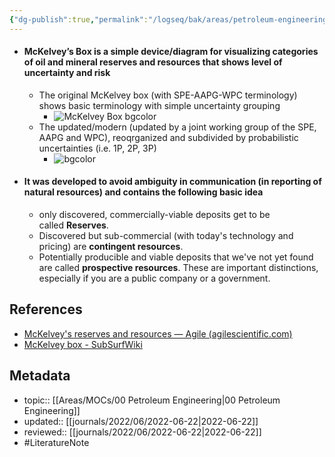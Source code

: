 ```yaml
---
{"dg-publish":true,"permalink":"/logseq/bak/areas/petroleum-engineering/mc-kelvey-box-helps-to-visualise-mineral-resources-uncertainty/2024-04-23-t14-09-28-308-z-desktop/","title":"McKelvey Box helps to visualise mineral resources uncertainty"}
---
```



- #### McKelvey’s Box is a simple device/diagram for visualizing categories of oil and mineral reserves and resources that shows level of uncertainty and risk
	- The original McKelvey box (with SPE-AAPG-WPC terminology) shows basic terminology with simple uncertainty grouping
		- ![McKelvey Box bgcolor](https://subsurfwiki.org/images/thumb/5/55/Simple_McKelvey_box.svg/450px-Simple_McKelvey_box.svg.png)
	- The updated/modern (updated by a joint working group of the SPE, AAPG and WPC), reoqrganized and subdivided by probabilistic uncertainties (i.e. 1P, 2P, 3P)
		- ![bgcolor](https://subsurfwiki.org/images/thumb/f/fe/McKelvey_box.svg/750px-McKelvey_box.svg.png)
- #### It was developed to avoid ambiguity in communication (in reporting of natural resources) and contains the following basic idea
	- only discovered, commercially-viable deposits get to be called **Reserves**.
	- Discovered but sub-commercial (with today's technology and pricing) are **contingent resources**.
	- Potentially producible and viable deposits that we've not yet found are called **prospective resources**. These are important distinctions, especially if you are a public company or a government.

## References
- [McKelvey's reserves and resources — Agile (agilescientific.com)](https://agilescientific.com/blog/2011/10/18/mckelveys-reserves-and-resources.html)
- [McKelvey box - SubSurfWiki](https://subsurfwiki.org/wiki/McKelvey_box)

## Metadata
- topic:: [[Areas/MOCs/00 Petroleum Engineering\|00 Petroleum Engineering]]
- updated:: [[journals/2022/06/2022-06-22\|2022-06-22]]
- reviewed:: [[journals/2022/06/2022-06-22\|2022-06-22]]
- #LiteratureNote 